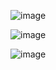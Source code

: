 
![image](https://github.com/user-attachments/assets/d98e1108-69c2-4c1a-a22a-42c113bace59)

![image](https://github.com/user-attachments/assets/f1510443-4f12-4987-8903-df2b0264df92)

![image](https://github.com/user-attachments/assets/b5eeb4a5-c8af-4aba-8e0e-8c6e76fe52a8)



